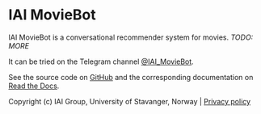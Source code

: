 # IAI MovieBot

IAI MovieBot is a conversational recommender system for movies. *TODO: MORE*

It can be tried on the Telegram channel [@IAI_MovieBot](https://t.me/IAI_MovieBot).

See the source code on [GitHub](https://github.com/iai-group/moviebot) and the corresponding documentation on [Read the Docs](https://iai-moviebot.readthedocs.io/).

Copyright (c) IAI Group, University of Stavanger, Norway | [Privacy policy](Privacy_policy.md)
